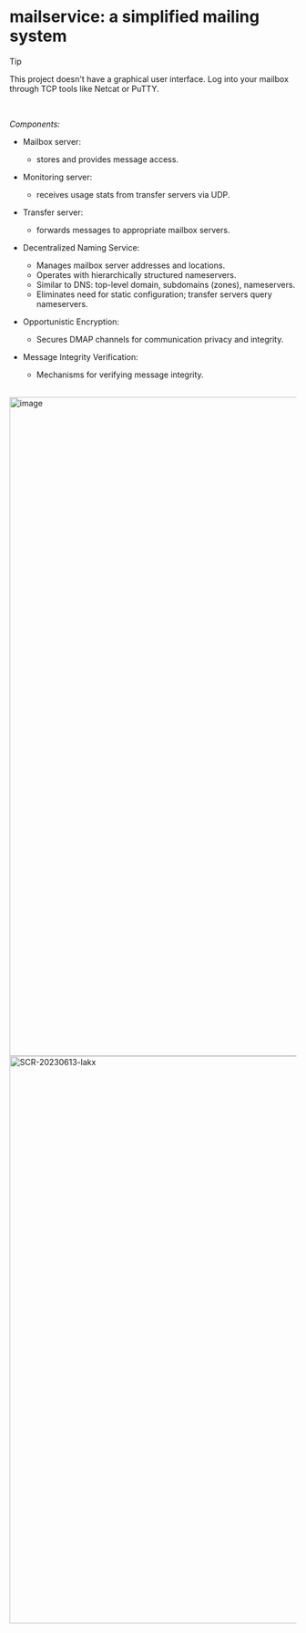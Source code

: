 # mailservice: a simplified mailing system

> [!TIP]
> This project doesn't have a graphical user interface. Log into your mailbox through TCP tools like Netcat or PuTTY.

<br>

_Components:_

- Mailbox server:

  - stores and provides message access.

- Monitoring server:

  - receives usage stats from transfer servers via UDP.

- Transfer server:

  - forwards messages to appropriate mailbox servers.

- Decentralized Naming Service:
  
  - Manages mailbox server addresses and locations.
  - Operates with hierarchically structured nameservers.
  - Similar to DNS: top-level domain, subdomains (zones), nameservers.
  - Eliminates need for static configuration; transfer servers query nameservers.

- Opportunistic Encryption:

  - Secures DMAP channels for communication privacy and integrity.

- Message Integrity Verification:
  
  - Mechanisms for verifying message integrity.

<br>

<img width="1157" alt="image" src="https://user-images.githubusercontent.com/61852663/230803273-512afcc7-2cbc-4de1-921e-b549a144e027.png">

<img width="996" alt="SCR-20230613-lakx" src="https://github.com/sueszli/mailService/assets/61852663/5077b195-a931-4a41-9201-3df49562f14d">
